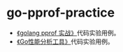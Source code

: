 # go-pprof-practice

- [《golang pprof 实战》](https://blog.wolfogre.com/posts/go-ppof-practice/)代码实验用例。
- [《Go性能分析工具》](https://farmerchillax.github.io/2023/07/04/Go%E6%80%A7%E8%83%BD%E5%88%86%E6%9E%90%E5%B7%A5%E5%85%B7/)代码实验用例。
